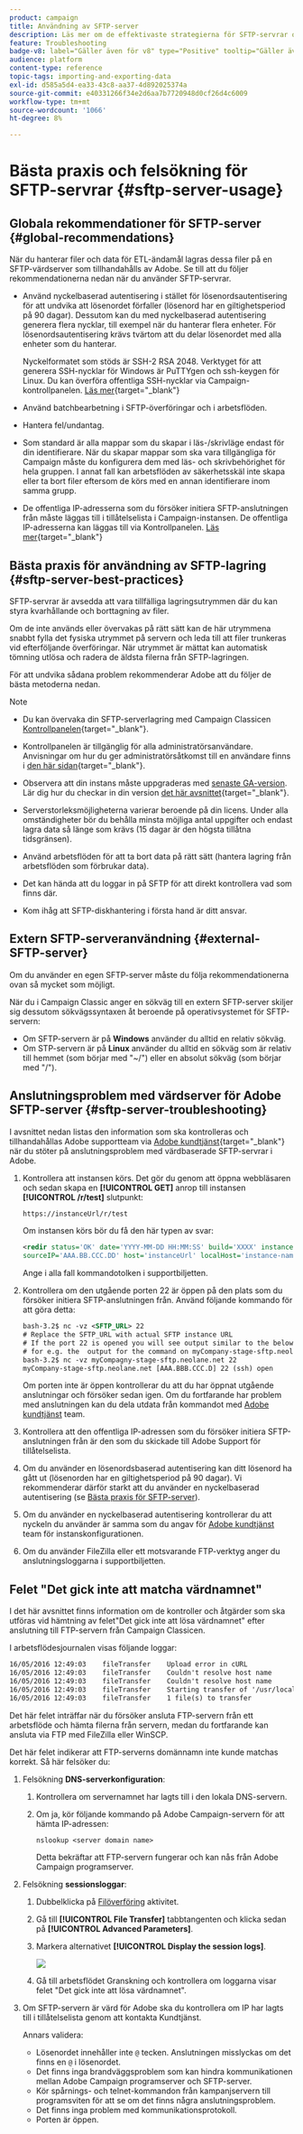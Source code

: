 ```yaml
---
product: campaign
title: Användning av SFTP-server
description: Läs mer om de effektivaste strategierna för SFTP-servrar och felsökning
feature: Troubleshooting
badge-v8: label="Gäller även för v8" type="Positive" tooltip="Gäller även Campaign v8"
audience: platform
content-type: reference
topic-tags: importing-and-exporting-data
exl-id: d585a5d4-ea33-43c8-aa37-4d892025374a
source-git-commit: e40331266f34e2d6aa7b7720948d0cf26d4c6009
workflow-type: tm+mt
source-wordcount: '1066'
ht-degree: 8%

---
```


# Bästa praxis och felsökning för SFTP-servrar {#sftp-server-usage}

## Globala rekommendationer för SFTP-server {#global-recommendations}

När du hanterar filer och data för ETL-ändamål lagras dessa filer på en SFTP-värdserver som tillhandahålls av Adobe. Se till att du följer rekommendationerna nedan när du använder SFTP-servrar.

* Använd nyckelbaserad autentisering i stället för lösenordsautentisering för att undvika att lösenordet förfaller (lösenord har en giltighetsperiod på 90 dagar). Dessutom kan du med nyckelbaserad autentisering generera flera nycklar, till exempel när du hanterar flera enheter. För lösenordsautentisering krävs tvärtom att du delar lösenordet med alla enheter som du hanterar.

  Nyckelformatet som stöds är SSH-2 RSA 2048. Verktyget för att generera SSH-nycklar för Windows är PuTTYgen och ssh-keygen för Linux. Du kan överföra offentliga SSH-nycklar via Campaign-kontrollpanelen. [Läs mer](https://experienceleague.adobe.com/en/docs/control-panel/using/sftp-management/key-management){target="_blank"}

* Använd batchbearbetning i SFTP-överföringar och i arbetsflöden.

* Hantera fel/undantag.

* Som standard är alla mappar som du skapar i läs-/skrivläge endast för din identifierare. När du skapar mappar som ska vara tillgängliga för Campaign måste du konfigurera dem med läs- och skrivbehörighet för hela gruppen. I annat fall kan arbetsflöden av säkerhetsskäl inte skapa eller ta bort filer eftersom de körs med en annan identifierare inom samma grupp.

* De offentliga IP-adresserna som du försöker initiera SFTP-anslutningen från måste läggas till i tillåtelselista i Campaign-instansen. De offentliga IP-adresserna kan läggas till via Kontrollpanelen. [Läs mer](https://experienceleague.adobe.com/en/docs/control-panel/using/sftp-management/ip-range-allow-listing){target="_blank"}

## Bästa praxis för användning av SFTP-lagring {#sftp-server-best-practices}

SFTP-servrar är avsedda att vara tillfälliga lagringsutrymmen där du kan styra kvarhållande och borttagning av filer.

Om de inte används eller övervakas på rätt sätt kan de här utrymmena snabbt fylla det fysiska utrymmet på servern och leda till att filer trunkeras vid efterföljande överföringar. När utrymmet är mättat kan automatisk tömning utlösa och radera de äldsta filerna från SFTP-lagringen.

För att undvika sådana problem rekommenderar Adobe att du följer de bästa metoderna nedan.

>[!NOTE]
>
>* Du kan övervaka din SFTP-serverlagring med Campaign Classicen [Kontrollpanelen](https://experienceleague.adobe.com/docs/control-panel/using/sftp-management/sftp-storage-management.html){target="_blank"}.
>
>* Kontrollpanelen är tillgänglig för alla administratörsanvändare. Anvisningar om hur du ger administratörsåtkomst till en användare finns i [den här sidan](https://experienceleague.adobe.com/docs/control-panel/using/discover-control-panel/managing-permissions.html?lang=sv#discover-control-panel){target="_blank"}.
>
>* Observera att din instans måste uppgraderas med [senaste GA-version](../../rn/using/rn-overview.md). Lär dig hur du checkar in din version [det här avsnittet](../../platform/using/launching-adobe-campaign.md#getting-your-campaign-version){target="_blank"}.

* Serverstorleksmöjligheterna varierar beroende på din licens. Under alla omständigheter bör du behålla minsta möjliga antal uppgifter och endast lagra data så länge som krävs (15 dagar är den högsta tillåtna tidsgränsen).

* Använd arbetsflöden för att ta bort data på rätt sätt (hantera lagring från arbetsflöden som förbrukar data).

* Det kan hända att du loggar in på SFTP för att direkt kontrollera vad som finns där.

* Kom ihåg att SFTP-diskhantering i första hand är ditt ansvar.

## Extern SFTP-serveranvändning {#external-SFTP-server}

Om du använder en egen SFTP-server måste du följa rekommendationerna ovan så mycket som möjligt.

När du i Campaign Classic anger en sökväg till en extern SFTP-server skiljer sig dessutom sökvägssyntaxen åt beroende på operativsystemet för SFTP-servern:

* Om SFTP-servern är på **Windows** använder du alltid en relativ sökväg.
* Om STP-servern är på **Linux** använder du alltid en sökväg som är relativ till hemmet (som börjar med &quot;~/&quot;) eller en absolut sökväg (som börjar med &quot;/&quot;).

## Anslutningsproblem med värdserver för Adobe SFTP-server {#sftp-server-troubleshooting}

I avsnittet nedan listas den information som ska kontrolleras och tillhandahållas Adobe supportteam via [Adobe kundtjänst](https://helpx.adobe.com/se/enterprise/admin-guide.html/enterprise/using/support-for-experience-cloud.ug.html){target="_blank"} när du stöter på anslutningsproblem med värdbaserade SFTP-servrar i Adobe.

1. Kontrollera att instansen körs. Det gör du genom att öppna webbläsaren och sedan skapa en **[!UICONTROL GET]** anrop till instansen **[!UICONTROL /r/test]** slutpunkt:

   ```xml
   https://instanceUrl/r/test
   ```

   Om instansen körs bör du få den här typen av svar:

   ```xml
   <redir status='OK' date='YYYY-MM-DD HH:MM:SS' build='XXXX' instance='instance-name'
   sourceIP='AAA.BB.CCC.DD' host='instanceUrl' localHost='instance-name'/>
   ```

   Ange i alla fall kommandotolken i supportbiljetten.

1. Kontrollera om den utgående porten 22 är öppen på den plats som du försöker initiera SFTP-anslutningen från. Använd följande kommando för att göra detta:

   ```xml
   bash-3.2$ nc -vz <SFTP_URL> 22
   # Replace the SFTP_URL with actual SFTP instance URL
   # If the port 22 is opened you will see output similar to the below one
   # for e.g. the  output for the command on myCompany-stage-sftp.neolane.net after ssh-out, will give
   bash-3.2$ nc -vz myCompagny-stage-sftp.neolane.net 22
   myCompany-stage-sftp.neolane.net [AAA.BBB.CCC.D] 22 (ssh) open
   ```

   Om porten inte är öppen kontrollerar du att du har öppnat utgående anslutningar och försöker sedan igen. Om du fortfarande har problem med anslutningen kan du dela utdata från kommandot med [Adobe kundtjänst](https://helpx.adobe.com/se/enterprise/admin-guide.html/enterprise/using/support-for-experience-cloud.ug.html) team.

1. Kontrollera att den offentliga IP-adressen som du försöker initiera SFTP-anslutningen från är den som du skickade till Adobe Support för tillåtelselista.
1. Om du använder en lösenordsbaserad autentisering kan ditt lösenord ha gått ut (lösenorden har en giltighetsperiod på 90 dagar). Vi rekommenderar därför starkt att du använder en nyckelbaserad autentisering (se [Bästa praxis för SFTP-server](#sftp-server-best-practices)).
1. Om du använder en nyckelbaserad autentisering kontrollerar du att nyckeln du använder är samma som du angav för [Adobe kundtjänst](https://helpx.adobe.com/se/enterprise/admin-guide.html/enterprise/using/support-for-experience-cloud.ug.html) team för instanskonfigurationen.
1. Om du använder FileZilla eller ett motsvarande FTP-verktyg anger du anslutningsloggarna i supportbiljetten.

## Felet &quot;Det gick inte att matcha värdnamnet&quot;

I det här avsnittet finns information om de kontroller och åtgärder som ska utföras vid hämtning av felet&quot;Det gick inte att lösa värdnamnet&quot; efter anslutning till FTP-servern från Campaign Classicen.

I arbetsflödesjournalen visas följande loggar:

```xml
16/05/2016 12:49:03    fileTransfer    Upload error in cURL
16/05/2016 12:49:03    fileTransfer    Couldn't resolve host name
16/05/2016 12:49:03    fileTransfer    Couldn't resolve host name
16/05/2016 12:49:03    fileTransfer    Starting transfer of '/usr/local/neolane/nl6/var/williamreed/export/Recipients' to 'ftp://213.253.61.250/Recipients'
16/05/2016 12:49:03    fileTransfer    1 file(s) to transfer
```

Det här felet inträffar när du försöker ansluta FTP-servern från ett arbetsflöde och hämta filerna från servern, medan du fortfarande kan ansluta via FTP med FileZilla eller WinSCP.

Det här felet indikerar att FTP-serverns domännamn inte kunde matchas korrekt. Så här felsöker du:

1. Felsökning **DNS-serverkonfiguration**:

   1. Kontrollera om servernamnet har lagts till i den lokala DNS-servern.
   1. Om ja, kör följande kommando på Adobe Campaign-servern för att hämta IP-adressen:

      `nslookup <server domain name>`

      Detta bekräftar att FTP-servern fungerar och kan nås från Adobe Campaign programserver.

1. Felsökning **sessionsloggar**:

   1. Dubbelklicka på [Filöverföring](../../workflow/using/file-transfer.md) aktivitet.
   1. Gå till **[!UICONTROL File Transfer]** tabbtangenten och klicka sedan på **[!UICONTROL Advanced Parameters]**.
   1. Markera alternativet **[!UICONTROL Display the session logs]**.

      ![](assets/sftp-error-display-logs.png)

   1. Gå till arbetsflödet Granskning och kontrollera om loggarna visar felet &quot;Det gick inte att lösa värdnamnet&quot;.

1. Om SFTP-servern är värd för Adobe ska du kontrollera om IP har lagts till i tillåtelselista genom att kontakta Kundtjänst.

   Annars validera:

   * Lösenordet innehåller inte `@` tecken. Anslutningen misslyckas om det finns en `@` i lösenordet.
   * Det finns inga brandväggsproblem som kan hindra kommunikationen mellan Adobe Campaign programserver och SFTP-server.
   * Kör spårnings- och telnet-kommandon från kampanjservern till programsviten för att se om det finns några anslutningsproblem.
   * Det finns inga problem med kommunikationsprotokoll.
   * Porten är öppen.
